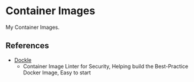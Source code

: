 # Container Images

My Container Images.

## References

- [Dockle](https://github.com/goodwithtech/dockle)
    - Container Image Linter for Security, Helping build the Best-Practice Docker Image, Easy to start
